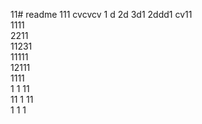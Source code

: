11# readme 111
cvcvcv
1 d
2d
3d1 
2ddd1
cv11  
1111  
2211  
11231   
11111      
12111    
1111  
1  1
11  
11
1
11   
1 
1
1
 
